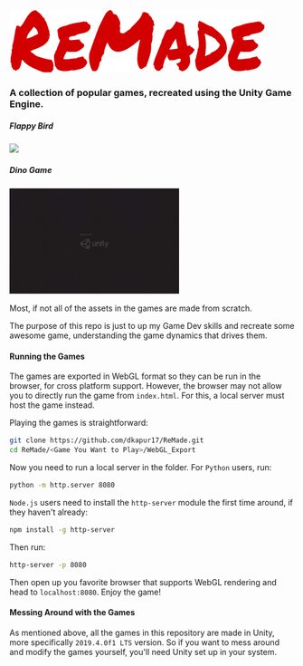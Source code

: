 ![ReMade](./Logo.png)


### A collection of popular games, recreated using the Unity Game Engine.

##### Flappy Bird
<img src="./Misc/Flappy.gif" width="300px"/>  

##### Dino Game
<img src="./Misc/Dino.gif" width="300px"/>  

Most, if not all of the assets in the games are made from scratch.

The purpose of this repo is just to up my Game Dev skills and recreate some awesome game, understanding the game dynamics that drives them.

#### Running the Games

The games are exported in WebGL format so they can be run in the browser, for cross platform support. However, the browser may not allow you to directly run the game from `index.html`. For this, a local server must host the game instead.

Playing the games is straightforward:
``` bash
git clone https://github.com/dkapur17/ReMade.git
cd ReMade/<Game You Want to Play>/WebGL_Export
```
Now you need to run a local server in the folder.
For `Python` users, run:
```bash
python -m http.server 8080
```
`Node.js` users need to install the `http-server` module the first time around, if they haven't already:
```bash
npm install -g http-server
```
Then run:
```bash
http-server -p 8080
```

Then open up you favorite browser that supports WebGL rendering and head to `localhost:8080`. Enjoy the game!

#### Messing Around with the Games

As mentioned above, all the games in this repository are made in Unity, more specifically `2019.4.0f1 LTS` version. So if you want to mess around and modify the games yourself, you'll need Unity set up in your system.
